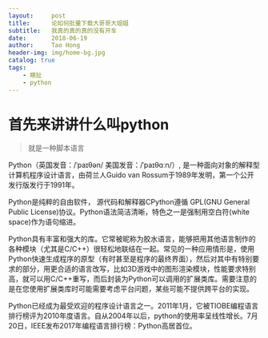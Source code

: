 ```yaml
---
layout:     post
title:      论如何批量下载大哥哥大姐姐
subtitle:   我真的真的真的没有开车
date:       2018-06-19
author:     Tao Hong
header-img: img/home-bg.jpg
catalog: true
tags:
    - 瞎扯
    - python
---
```

# 首先来讲讲什么叫python
> 就是一种脚本语言

Python（英国发音：/ˈpaɪθən/ 美国发音：/ˈpaɪθɑːn/）, 是一种面向对象的解释型计算机程序设计语言，由荷兰人Guido van Rossum于1989年发明，第一个公开发行版发行于1991年。

Python是纯粹的自由软件， 源代码和解释器CPython遵循 GPL(GNU General Public License)协议。Python语法简洁清晰，特色之一是强制用空白符(white space)作为语句缩进。

Python具有丰富和强大的库。它常被昵称为胶水语言，能够把用其他语言制作的各种模块（尤其是C/C++）很轻松地联结在一起。常见的一种应用情形是，使用Python快速生成程序的原型（有时甚至是程序的最终界面），然后对其中有特别要求的部分，用更合适的语言改写，比如3D游戏中的图形渲染模块，性能要求特别高，就可以用C/C++重写，而后封装为Python可以调用的扩展类库。需要注意的是在您使用扩展类库时可能需要考虑平台问题，某些可能不提供跨平台的实现。

Python已经成为最受欢迎的程序设计语言之一。2011年1月，它被TIOBE编程语言排行榜评为2010年度语言。自从2004年以后，python的使用率呈线性增长。7月20日，IEEE发布2017年编程语言排行榜：Python高居首位。
